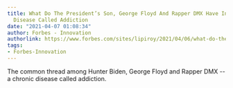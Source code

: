 ```yaml
---
title: What Do The President’s Son, George Floyd And Rapper DMX Have In Common? A
  Disease Called Addiction
date: "2021-04-07 01:08:34"
author: Forbes - Innovation
authorlink: https://www.forbes.com/sites/lipiroy/2021/04/06/what-do-the-presidents-son-george-floyd-and-rapper-dmx-have-in-common-a-disease-called-addiction/
tags:
- Forbes-Innovation
---
```

The common thread among Hunter Biden, George Floyd and Rapper DMX -- a chronic disease called addiction.
